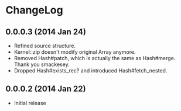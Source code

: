 # ChangeLog

## 0.0.0.3 (2014 Jan 24)
- Refined source structure.
- Kernel::zip doesn't modify original Array anymore.
- Removed Hash#patch, which is actually the same as Hash#merge. Thank you smackesey.
- Dropped Hash#exists_rec? and introduced Hash#fetch_nested.

## 0.0.0.2 (2014 Jan 22)
- Initial release
